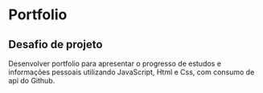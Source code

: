 # Portfolio 


## Desafio de projeto
Desenvolver portfolio para apresentar o progresso de estudos e informações pessoais utilizando JavaScript, Html e Css, com
consumo de api do Github.
